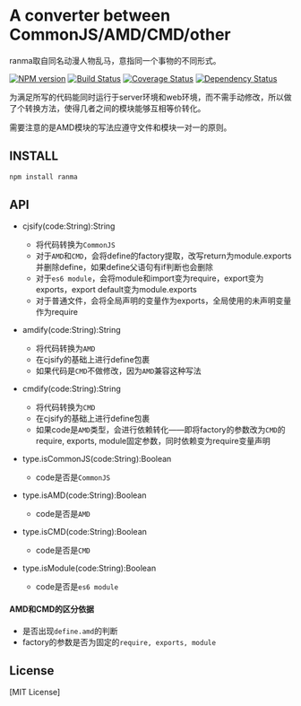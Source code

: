# A converter between CommonJS/AMD/CMD/other

ranma取自同名动漫人物乱马，意指同一个事物的不同形式。

[![NPM version](https://badge.fury.io/js/ranma.png)](https://npmjs.org/package/ranma)
[![Build Status](https://travis-ci.org/army8735/ranma.svg?branch=master)](https://travis-ci.org/army8735/ranma)
[![Coverage Status](https://coveralls.io/repos/army8735/ranma/badge.png)](https://coveralls.io/r/army8735/ranma)
[![Dependency Status](https://david-dm.org/army8735/ranma.png)](https://david-dm.org/army8735/ranma)

为满足所写的代码能同时运行于server环境和web环境，而不需手动修改，所以做了个转换方法，使得几者之间的模块能够互相等价转化。

需要注意的是AMD模块的写法应遵守文件和模块一对一的原则。

## INSTALL

```js
npm install ranma
```

## API

* cjsify(code:String):String
  * 将代码转换为`CommonJS`
  * 对于`AMD`和`CMD`，会将define的factory提取，改写return为module.exports并删除define，如果define父语句有if判断也会删除
  * 对于`es6 module`，会将module和import变为require，export变为exports，export default变为module.exports
  * 对于普通文件，会将全局声明的变量作为exports，全局使用的未声明变量作为require

* amdify(code:String):String
  * 将代码转换为`AMD`
  * 在cjsify的基础上进行define包裹
  * 如果代码是`CMD`不做修改，因为`AMD`兼容这种写法

* cmdify(code:String):String
  * 将代码转换为`CMD`
  * 在cjsify的基础上进行define包裹
  * 如果code是`AMD`类型，会进行依赖转化——即将factory的参数改为`CMD`的require, exports, module固定参数，同时依赖变为require变量声明

* type.isCommonJS(code:String):Boolean
  * code是否是`CommonJS`

* type.isAMD(code:String):Boolean
  * code是否是`AMD`

* type.isCMD(code:String):Boolean
  * code是否是`CMD`
  
* type.isModule(code:String):Boolean
  * code是否是`es6 module`

#### AMD和CMD的区分依据
* 是否出现`define.amd`的判断
* factory的参数是否为固定的`require, exports, module`

## License

[MIT License]